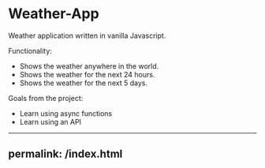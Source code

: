 # Weather-App
Weather application written in vanilla Javascript. 

Functionality:
- Shows the weather anywhere in the world.
- Shows the weather for the next 24 hours.
- Shows the weather for the next 5 days.

Goals from the project:
- Learn using async functions
- Learn using an API

---
permalink: /index.html
---
